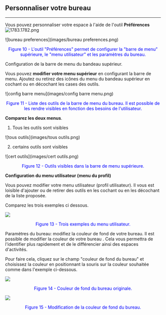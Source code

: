 ## Personnaliser votre bureau

---

Vous pouvez personnaliser votre espace à l'aide de l'outil **Préférences** ![1783.1782.png](http://www.claroline.net/uploads/custom/images/1782.png)

![bureau preferences](images/bureau preferences.png)

<p style="text-align: center; color: blue">Figure 10 - L'outil "Préférences" permet de configurer la "barre de menu" supérieure, le "menu utilisateur" et les paramètres du bureau.</p>

Configuration de la barre de menu du bandeau supérieur.

Vous pouvez **modifier votre menu supérieur** en configurant la barre de menu. Ajoutez ou retirez des icônes du menu du bandeau supérieur en cochant ou en décochant les cases des outils.

![config barre menu](images/config barre menu.png)

<p style="text-align: center; color: blue">Figure 11 - Liste des outils de la barre de menu du bureau. Il est possible de les rendre visibles en fonction des besoins de l'utilisateur.</p>

**Comparez les deux menus**.
1) Tous les outils sont visibles

![tous outils](images/tous outils.png)

2) certains outils sont visibles

![cert outils](images/cert outils.png)

<p style="text-align: center; color: blue">Figure 12 - Outils visibles dans la barre de menu supérieure.</p>

**Configuration du menu utilisateur (menu du profil)**

Vous pouvez modifier votre menu utilisateur (profil utilisateur). Il vous est loisible d'ajouter ou de retirer des outils en les cochant ou en les décochant de la liste proposée.

Comparez les trois exemples ci dessous.

![](images/fig13.png)

<p style="text-align: center; color: blue">Figure 13 - Trois exemples du menu utilisateur.</p>

Paramètres du bureau: modifiez la couleur de fond de votre bureau.
Il est possible de modifier la couleur de votre bureau . Cela vous permettra de l'identifier plus rapidement et de le différencier ainsi des espaces d'activités.

Pour faire cela, cliquez sur le champ "couleur de fond du bureau" et choisissez la couleur en positionnant la souris sur la couleur souhaitée comme dans l'exemple ci-dessous.

![](images/fig14.png)

<p style="text-align: center; color: blue">Figure 14 - Couleur de fond du bureau originale.</p>

![](images/fig15.png)

<p style="text-align: center; color: blue">Figure 15 - Modification de la couleur de fond du bureau.</p>

